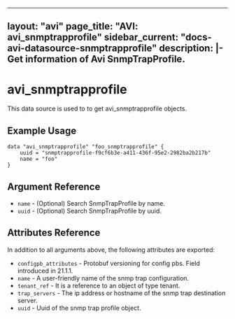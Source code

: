<!--
    Copyright 2021 VMware, Inc.
    SPDX-License-Identifier: Mozilla Public License 2.0
-->
---
layout: "avi"
page_title: "AVI: avi_snmptrapprofile"
sidebar_current: "docs-avi-datasource-snmptrapprofile"
description: |-
  Get information of Avi SnmpTrapProfile.
---

# avi_snmptrapprofile

This data source is used to to get avi_snmptrapprofile objects.

## Example Usage

```hcl
data "avi_snmptrapprofile" "foo_snmptrapprofile" {
    uuid = "snmptrapprofile-f9cf6b3e-a411-436f-95e2-2982ba2b217b"
    name = "foo"
}
```

## Argument Reference

* `name` - (Optional) Search SnmpTrapProfile by name.
* `uuid` - (Optional) Search SnmpTrapProfile by uuid.

## Attributes Reference

In addition to all arguments above, the following attributes are exported:

* `configpb_attributes` - Protobuf versioning for config pbs. Field introduced in 21.1.1.
* `name` - A user-friendly name of the snmp trap configuration.
* `tenant_ref` - It is a reference to an object of type tenant.
* `trap_servers` - The ip address or hostname of the snmp trap destination server.
* `uuid` - Uuid of the snmp trap profile object.

